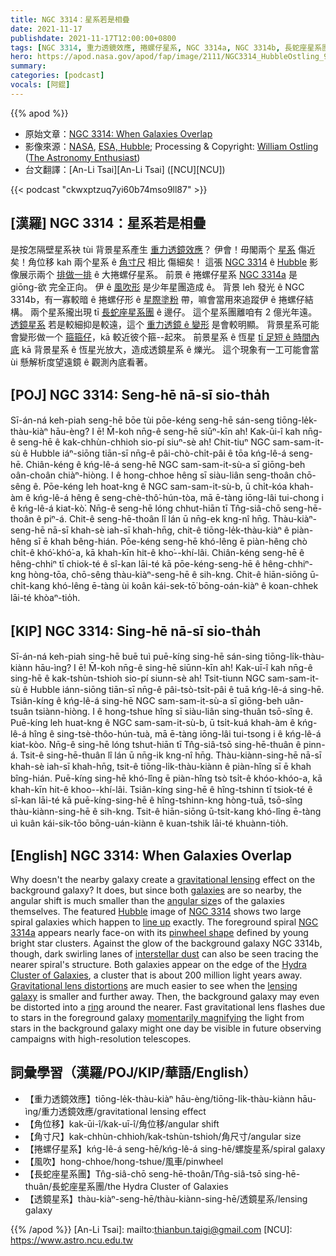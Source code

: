 ```yaml
---
title: NGC 3314：星系若是相疊
date: 2021-11-17
publishdate: 2021-11-17T12:00:00+0800
tags: [NGC 3314, 重力透鏡效應, 捲螺仔星系, NGC 3314a, NGC 3314b, 長蛇座星系團, 透鏡星系]
hero: https://apod.nasa.gov/apod/fap/image/2111/NGC3314_HubbleOstling_960.jpg
summary:
categories: [podcast]
vocals: [阿錕]
---
```


{{% apod %}}

- 原始文章：[NGC 3314: When Galaxies Overlap](https://apod.nasa.gov/apod/ap211117.html)
- 影像來源：[NASA](https://www.nasa.gov/), [ESA, Hubble](https://esahubble.org/); Processing & Copyright: [William Ostling](https://www.instagram.com/the_astronomy_enthusiast/) ([The Astronomy Enthusiast](https://theastroenthusiast.com/))
- 台文翻譯：[An-Li Tsai][An-Li Tsai] ([NCU][NCU])

{{< podcast "ckwxptzuq7yi60b74mso9ll87" >}}

## [漢羅] NGC 3314：星系若是相疊
是按怎隔壁星系袂 tùi 背景星系產生 [重力透鏡效應][gravitational lensing]？
伊會！毋閣兩个 [星系][galaxies] 傷近矣！角位移 kah 兩个星系 ê [角寸尺][angular size] 相比 傷細矣！
這張 [NGC 3314][NGC 3314] ê [Hubble][Hubble] 影像展示兩个 [排做一排][line up] ê 大捲螺仔星系。
前景 ê 捲螺仔星系 [NGC 3314a][NGC 3314a] 是 giōng-欲 完全正向。
伊 ê [風吹形][pinwheel shape] 是少年星團造成 ê。
背景 leh 發光 ê NGC 3314b，有一寡較暗 ê 捲螺仔形 ê [星際塗粉][interstellar dust] 帶，嘛會當用來追蹤伊 ê 捲螺仔結構。
兩个星系攏出現 tī [長蛇座星系團][Hydra Cluster of Galaxies] ê 邊仔。
這个星系團離咱有 2 億光年遠。
[透鏡星系][lensing galaxy] 若是較細抑是較遠，這个 [重力透鏡 ê 變形][Gravitational lens distortions t] 是會較明顯。
背景星系可能會變形做一个 [箍箍仔][ring]，kā 較近彼个箍--起來。
前景星系 ê 恆星 [tī 足短 ê 時間內底][momentarily magnifying] kā 背景星系 ê 恆星光放大，造成透鏡星系 ê 爍光。
這个現象有一工可能會當 ùi 懸解析度望遠鏡 ê 觀測內底看著。

## [POJ] NGC 3314: Seng-hē nā-sī sio-tha̍h
Sī-án-ná keh-piah seng-hē bōe tùi pōe-kéng seng-hē sán-seng tiōng-le̍k-thàu-kiàⁿ hāu-èng?
I ē! M̄-koh nn̄g-ê seng-hē siūⁿ-kīn ah! Kak-ūi-î kah nn̄g-ê seng-hē ê kak-chhùn-chhioh sio-pí siuⁿ-sè ah!
Chit-tiuⁿ NGC sam-sam-it-sù ê Hubble iáⁿ-siōng tiān-sī nn̄g-ê pâi-chò-chi̍t-pâi ê tōa kńg-lê-á seng-hē.
Chiân-kéng ê kńg-lê-á seng-hē NGC sam-sam-it-sù-a sī giōng-beh oân-choân chiàⁿ-hiòng.
I ê hong-chhoe hêng sī siàu-liân seng-thoân chō-sêng ê.
Pōe-kéng leh hoat-kng ê NGC sam-sam-it-sù-b, ū chi̍t-kóa khah-àm ê kńg-lê-á hêng ê seng-chè-thô͘-hún-tòa, mā ē-tàng iōng-lâi tui-chong i ê kńg-lê-á kiat-kò͘.
Nn̄g-ê seng-hē lóng chhut-hiān tī Tn̂g-siâ-chō seng-hē-thoân ê piⁿ-á.
Chit-ê seng-hē-thoân lî lán ū nn̄g-ek kng-nî hn̄g.
Thàu-kiàⁿ-seng-hē nā-sī khah-sè iah-sī khah-hn̄g, chit-ê tiōng-le̍k-thàu-kiàⁿ ê piàn-hêng sī ē khah bêng-hián.
Pōe-kéng seng-hē khó-lêng ē piàn-hêng chò chi̍t-ê khó͘-khó͘-a, kā khah-kīn hit-ê kho͘--khí-lâi.
Chiân-kéng seng-hē ê hêng-chhiⁿ tī chiok-té ê sî-kan lāi-té kā pōe-kéng-seng-hē ê hêng-chhiⁿ-kng hòng-tōa, chō-sêng thàu-kiàⁿ-seng-hē ê sih-kng.
Chit-ê hiān-siōng ū-chi̍t-kang khó-lêng ē-tàng ùi koân kái-sek-tō͘ bōng-oán-kiàⁿ ê koan-chhek lāi-té khòaⁿ-tio̍h.

## [KIP] NGC 3314: Sing-hē nā-sī sio-tha̍h
Sī-án-ná keh-piah sing-hē buē tuì puē-kíng sing-hē sán-sing tiōng-li̍k-thàu-kiànn hāu-ìng?
I ē! M̄-koh nn̄g-ê sing-hē siūnn-kīn ah! Kak-uī-î kah nn̄g-ê sing-hē ê kak-tshùn-tshioh sio-pí siunn-sè ah!
Tsit-tiunn NGC sam-sam-it-sù ê Hubble iánn-siōng tiān-sī nn̄g-ê pâi-tsò-tsi̍t-pâi ê tuā kńg-lê-á sing-hē.
Tsiân-kíng ê kńg-lê-á sing-hē NGC sam-sam-it-sù-a sī giōng-beh uân-tsuân tsiànn-hiòng.
I ê hong-tshue hîng sī siàu-liân sing-thuân tsō-sîng ê.
Puē-kíng leh huat-kng ê NGC sam-sam-it-sù-b, ū tsi̍t-kuá khah-àm ê kńg-lê-á hîng ê sing-tsè-thôo-hún-tuà, mā ē-tàng iōng-lâi tui-tsong i ê kńg-lê-á kiat-kòo.
Nn̄g-ê sing-hē lóng tshut-hiān tī Tn̂g-siâ-tsō sing-hē-thuân ê pinn-á.
Tsit-ê sing-hē-thuân lî lán ū nn̄g-ik kng-nî hn̄g.
Thàu-kiànn-sing-hē nā-sī khah-sè iah-sī khah-hn̄g, tsit-ê tiōng-li̍k-thàu-kiànn ê piàn-hîng sī ē khah bîng-hián.
Puē-kíng sing-hē khó-lîng ē piàn-hîng tsò tsi̍t-ê khóo-khóo-a, kā khah-kīn hit-ê khoo--khí-lâi.
Tsiân-kíng sing-hē ê hîng-tshinn tī tsiok-té ê sî-kan lāi-té kā puē-kíng-sing-hē ê hîng-tshinn-kng hòng-tuā, tsō-sîng thàu-kiànn-sing-hē ê sih-kng.
Tsit-ê hiān-siōng ū-tsi̍t-kang khó-lîng ē-tàng uì kuân kái-sik-tōo bōng-uán-kiànn ê kuan-tshik lāi-té khuànn-tio̍h.

## [English] NGC 3314: When Galaxies Overlap
Why doesn't the nearby galaxy create a [gravitational lensing][gravitational lensing] effect on the background galaxy?
It does, but since both [galaxies][galaxies] are so nearby, the angular shift is much smaller than the [angular size][angular size]s of the galaxies themselves.
The featured [Hubble][Hubble] image of [NGC 3314][NGC 3314] shows two large spiral galaxies which happen to [line up][line up] exactly.
The foreground spiral [NGC 3314a][NGC 3314a] appears nearly face-on with its [pinwheel shape][pinwheel shape] defined by young bright star clusters.
Against the glow of the background galaxy NGC 3314b, though, dark swirling lanes of [interstellar dust][interstellar dust] can also be seen tracing the nearer spiral's structure.
Both galaxies appear on the edge of the [Hydra Cluster of Galaxies][Hydra Cluster of Galaxies], a cluster that is about 200 million light years away.
[Gravitational lens distortions][Gravitational lens distortions e] are much easier to see when the [lensing galaxy][lensing galaxy] is smaller and further away.
Then, the background galaxy may even be distorted into a [ring][ring] around the nearer.
Fast gravitational lens flashes due to stars in the foreground galaxy [momentarily magnifying][momentarily magnifying] the light from stars in the background galaxy might one day be visible in future observing campaigns with high-resolution telescopes.

## 詞彙學習（漢羅/POJ/KIP/華語/English）
- 【重力透鏡效應】tiōng-le̍k-thàu-kiàⁿ hāu-èng/tiōng-li̍k-thàu-kiànn hāu-ìng/重力透鏡效應/gravitational lensing effect
- 【角位移】kak-ūi-î/kak-uī-î/角位移/angular shift
- 【角寸尺】kak-chhùn-chhioh/kak-tshùn-tshioh/角尺寸/angular size
- 【捲螺仔星系】kńg-lê-á seng-hē/kńg-lê-á sing-hē/螺旋星系/spiral galaxy
- 【風吹】hong-chhoe/hong-tshue/風車/pinwheel
- 【長蛇座星系團】Tn̂g-siâ-chō seng-hē-thoân/Tn̂g-siâ-tsō sing-hē-thuân/長蛇座星系團/the Hydra Cluster of Galaxies
- 【透鏡星系】thàu-kiàⁿ-seng-hē/thàu-kiànn-sing-hē/透鏡星系/lensing galaxy


{{% /apod %}}
[An-Li Tsai]: mailto:thianbun.taigi@gmail.com
[NCU]: https://www.astro.ncu.edu.tw

[gravitational lensing]:https://www.science.org.au/curious/space-time/gravitational-lensing
[galaxies]:https://spaceplace.nasa.gov/galaxy/en/
[angular size]:https://lonewolfonline.net/angular-size/
[Hubble]:https://www.nasa.gov/content/goddard/hubble-history-timeline
[NGC 3314]:https://en.wikipedia.org/wiki/NGC_3314
[line up]:https://i.redd.it/18w9o6xdiip21.jpg
[NGC 3314a]:https://ui.adsabs.harvard.edu/abs/2001AJ....122.1369K/abstract
[pinwheel shape]:https://apod.nasa.gov/apod/ap150614.html
[interstellar dust]:https://curator.jsc.nasa.gov/stardust/interstellardust.cfm
[Hydra Cluster of Galaxies]:https://apod.nasa.gov/apod/ap120512.html
[Gravitational lens distortions e]:https://apod.nasa.gov/apod/ap210823.html
[Gravitational lens distortions t]:https://apod.tw/daily/20210823/
[lensing galaxy]:https://www.reddit.com/r/Astronomy/comments/2peq2b/hey_guys_this_is_ngc_3314_according_to_nasa_this/
[ring]:https://apod.nasa.gov/apod/ap111221.html
[momentarily magnifying]:https://ui.adsabs.harvard.edu/abs/2003hst..prop.9977B/abstract

